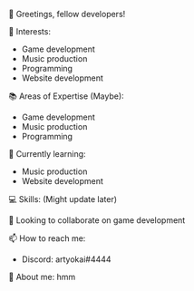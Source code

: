 👋 Greetings, fellow developers! 

👀 Interests:             
- Game development         
- Music production         
- Programming              
- Website development      

📚 Areas of Expertise (Maybe):    
- Game development         
- Music production         
- Programming                    

🌱 Currently learning:   
- Music production         
- Website development      

💻 Skills:
(Might update later)

💞️ Looking to collaborate on game development

📫 How to reach me:       
- Discord: artyokai#4444   

🧠 About me:
hmm

<!---
programmerarthur/programmerarthur is a ✨ special ✨ repository because its `README.md` (this file) appears on your GitHub profile.
You can click the Preview link to take a look at your changes.
--->
